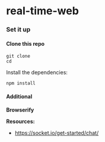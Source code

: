 # real-time-web

### Set it up

#### Clone this repo

```
git clone 
cd 
```

Install the dependencies:

```$xslt
npm install
```

#### Additional

**Browserify**





**Resources:**

- https://socket.io/get-started/chat/